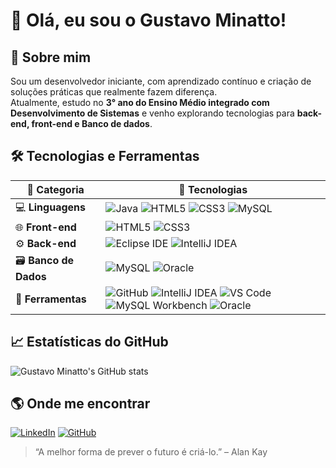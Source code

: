 # 👋 Olá, eu sou o Gustavo Minatto!


## 🚀 Sobre mim
Sou um desenvolvedor iniciante, com aprendizado contínuo e criação de soluções práticas que realmente fazem diferença.  
Atualmente, estudo no **3° ano do Ensino Médio integrado com Desenvolvimento de Sistemas** e venho explorando tecnologias para **back-end, front-end e Banco de dados**.  


## 🛠️ Tecnologias e Ferramentas

| 🧩 Categoria | 🚀 Tecnologias |
|--------------|----------------|
| 💻 **Linguagens** | ![Java](https://img.shields.io/badge/Java-ED8B00?style=for-the-badge&logo=openjdk&logoColor=white) ![HTML5](https://img.shields.io/badge/HTML5-E34F26?style=for-the-badge&logo=html5&logoColor=white) ![CSS3](https://img.shields.io/badge/CSS3-1572B6?style=for-the-badge&logo=css3&logoColor=white) ![MySQL](https://img.shields.io/badge/MySQL-005C84?style=for-the-badge&logo=mysql&logoColor=white) |
| 🌐 **Front-end** | ![HTML5](https://img.shields.io/badge/HTML5-E34F26?style=for-the-badge&logo=html5&logoColor=white) ![CSS3](https://img.shields.io/badge/CSS3-1572B6?style=for-the-badge&logo=css3&logoColor=white) |
| ⚙️ **Back-end** | ![Eclipse IDE](https://img.shields.io/badge/Eclipse%20IDE-2C2255?style=for-the-badge&logo=eclipse&logoColor=white) ![IntelliJ IDEA](https://img.shields.io/badge/IntelliJ%20IDEA-000000?style=for-the-badge&logo=intellij-idea&logoColor=white) |
| 🗃️ **Banco de Dados** | ![MySQL](https://img.shields.io/badge/MySQL-4479A1?style=for-the-badge&logo=mysql&logoColor=white) ![Oracle](https://img.shields.io/badge/Oracle-F80000?style=for-the-badge&logo=oracle&logoColor=white) |
| 🧰 **Ferramentas** | ![GitHub](https://img.shields.io/badge/GitHub-181717?style=for-the-badge&logo=github&logoColor=white) ![IntelliJ IDEA](https://img.shields.io/badge/IntelliJ%20IDEA-000000?style=for-the-badge&logo=intellij-idea&logoColor=white) ![VS Code](https://img.shields.io/badge/VS%20Code-007ACC?style=for-the-badge&logo=visual-studio-code&logoColor=white) ![MySQL Workbench](https://img.shields.io/badge/MySQL%20Workbench-4479A1?style=for-the-badge&logo=mysql&logoColor=white) ![Oracle](https://img.shields.io/badge/Oracle-F80000?style=for-the-badge&logo=oracle&logoColor=white) |


## 📈 Estatísticas do GitHub

![Gustavo Minatto's GitHub stats](https://github-readme-stats.vercel.app/api?username=gustavominatto&show_icons=true&theme=tokyonight)


## 🌎 Onde me encontrar

[![LinkedIn](https://img.shields.io/badge/LinkedIn-0A66C2?style=for-the-badge&logo=linkedin&logoColor=white&labelColor=0A66C2)](https://br.linkedin.com/in/gustavo-minatto-01196b22a)
[![GitHub](https://img.shields.io/badge/GitHub-181717?style=for-the-badge&logo=github&logoColor=white)](https://github.com/gustavominatto)


> “A melhor forma de prever o futuro é criá-lo.” – Alan Kay
